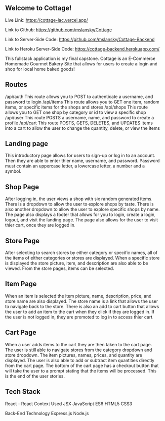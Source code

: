 ## Welcome to Cottage! 

Live Link: https://cottage-lac.vercel.app/

Link to Github: https://github.com/mslansky/Cottage

Link to Server-Side Code: https://github.com/mslansky/Cottage-Backend

Link to Heroku Server-Side Code: https://cottage-backend.herokuapp.com/


This fullstack application is my final capstone. Cottage is an E-Commerce Homemade Gourmet Bakery Site
that allows for users to create a login and shop for local home baked goods! 

## Routes
/api/auth This route allows you to POST to authenticate a username, and password to login
/api/items This route allows you to GET one item, random items, or specific items for the shops and stores
/api/shops This route allows you to GET one shop by category or id to view a specific shop
/api/user This route POSTS a username, name, and password to create a profile
/api/cart This route POSTS, GETS, DELETES, and UPDATES Items into a cart to allow the user to change the quantity, delete, or view the items

## Landing page

This introductory page allows for users to sign-up or log in to an account. 
Then they are able to enter thier name, username, and password. Password must contain an uppercase letter, a lowercase letter, a number and a symbol.


## Shop Page

After logging in, the user views a shop with six random generated items. There is a dropdown to allow the user to explore shops by taste. There is also another dropdown to allow the user to explore specific shops by name. The page also displays a footer that allows for you to login, create a login, logout, and visit the landing page. The page also allows for the user to visit thier cart, once they are logged in. 



## Store Page

After selecting to search stores by either category or specific names, all of the items of either categories or stores are displayed. When a specific store is displayed the store picture, item, and description are also able to be viewed. From the store pages, items can be selected.

## Item Page
When an item is selected the item picture, name, description, price, and store name are also displayed. The store name is a link that allows the user to navigate back to the store. There is also an add to cart button that allows the user to add an item to the cart when they click if they are logged in. If the user is not logged in, they are promoted to log in to access thier cart. 

## Cart Page
When a user adds items to the cart they are then taken to the cart page. The user is still able to navigate stores from the category dropdown and store dropdown. The item pictures, names, prices, and quantity are displayed. The user is also able to add or subtract item quantities directly from the cart page. The bottom of the cart page has a checkout button that will take the user to a prompt stating that the items will be processed. This is the end of the user stories. 

## Tech Stack 
React - React Context Used
JSX
JavaScript ES6
HTML5
CSS3


Back-End Technology
Express.js
Node.js


